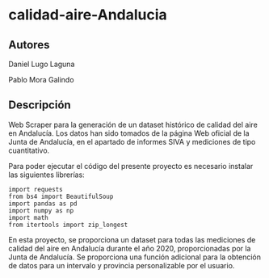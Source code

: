 # calidad-aire-Andalucia

## Autores

Daniel Lugo Laguna

Pablo Mora Galindo

## Descripción

Web Scraper para la generación de un dataset histórico de calidad del aire en Andalucía. Los datos han sido tomados de la página Web oficial de la Junta de Andalucía, en el apartado de informes SIVA y mediciones de tipo cuantitativo.

Para poder ejecutar el código del presente proyecto es necesario instalar las siguientes librerías:

```
import requests
from bs4 import BeautifulSoup
import pandas as pd
import numpy as np
import math
from itertools import zip_longest
```

En esta proyecto, se proporciona un dataset para todas las mediciones de calidad del aire en Andalucía durante el año 2020, proporcionadas por la Junta de Andalucía. Se proporciona una función adicional para la obtención de datos para un intervalo y provincia personalizable por el usuario.
